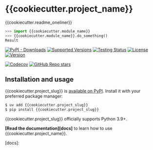 # {{cookiecutter.project_name}}

{{cookiecutter.readme_oneliner}}

```python
>>> import {{cookiecutter.module_name}}
>>> {{cookiecutter.module_name}}.do_something()
Result
```

[![PyPI - Downloads](https://img.shields.io/pypi/dm/{{cookiecutter.project_slug}})][pypi]
[![Supported Versions](https://img.shields.io/pypi/pyversions/{{cookiecutter.project_slug}}.svg)][pypi]
[![Testing Status](https://img.shields.io/github/actions/workflow/status/{{cookiecutter.__gh_slug}}/test.yml?branch=main&label=tests)][testing]
[![License](https://img.shields.io/pypi/l/{{cookiecutter.project_slug}})][license]
[![Version](https://img.shields.io/pypi/v/{{cookiecutter.project_slug}}?label=latest)][pypi]

[//]: # (TODO: Add Codecov token)
[![Codecov](https://codecov.io/github/{{cookiecutter.__gh_slug}}/graph/badge.svg?token=)][codecov]
[![GitHub Repo stars](https://img.shields.io/github/stars/bsoyka/{{cookiecutter.project_slug}})][github]

## Installation and usage

{{cookiecutter.project_slug}} is [available on PyPI][pypi].
Install it with your preferred package manager:

```sh
$ uv add {{cookiecutter.project_slug}}
$ pip install {{cookiecutter.project_slug}}
```

{{cookiecutter.project_slug}} officially supports Python 3.9+.

**[Read the documentation][docs]** to learn how to use {{cookiecutter.project_name}}.

[codecov]: https://codecov.io/github/{{cookiecutter.__gh_slug}}

[//]: # (TODO: Add documentation link)
[docs]: 

[github]: https://github.com/{{cookiecutter.__gh_slug}}
[license]: https://github.com/{{cookiecutter.__gh_slug}}/blob/master/LICENSE
[pypi]: https://pypi.org/project/{{cookiecutter.project_slug}}/
[testing]: https://github.com/{{cookiecutter.__gh_slug}}/actions/workflows/test.yml
